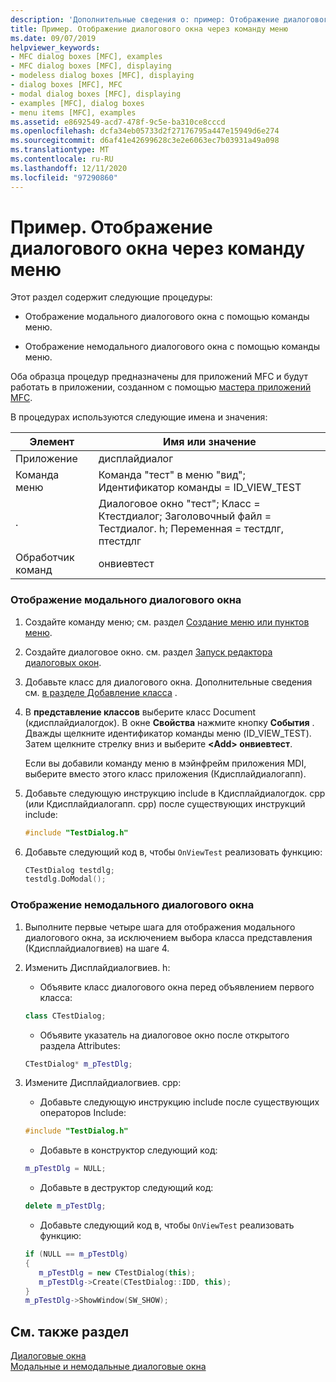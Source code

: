 ```yaml
---
description: 'Дополнительные сведения о: пример: Отображение диалогового окна с помощью команды меню'
title: Пример. Отображение диалогового окна через команду меню
ms.date: 09/07/2019
helpviewer_keywords:
- MFC dialog boxes [MFC], examples
- MFC dialog boxes [MFC], displaying
- modeless dialog boxes [MFC], displaying
- dialog boxes [MFC], MFC
- modal dialog boxes [MFC], displaying
- examples [MFC], dialog boxes
- menu items [MFC], examples
ms.assetid: e8692549-acd7-478f-9c5e-ba310ce8cccd
ms.openlocfilehash: dcfa34eb05733d2f27176795a447e15949d6e274
ms.sourcegitcommit: d6af41e42699628c3e2e6063ec7b03931a49a098
ms.translationtype: MT
ms.contentlocale: ru-RU
ms.lasthandoff: 12/11/2020
ms.locfileid: "97290860"
---
```

# <a name="example-displaying-a-dialog-box-via-a-menu-command"></a>Пример. Отображение диалогового окна через команду меню

Этот раздел содержит следующие процедуры:

- Отображение модального диалогового окна с помощью команды меню.

- Отображение немодального диалогового окна с помощью команды меню.

Оба образца процедур предназначены для приложений MFC и будут работать в приложении, созданном с помощью [мастера приложений MFC](reference/mfc-application-wizard.md).

В процедурах используются следующие имена и значения:

|Элемент|Имя или значение|
|----------|-------------------|
|Приложение|дисплайдиалог|
|Команда меню|Команда "тест" в меню "вид"; Идентификатор команды = ID_VIEW_TEST|
|.|Диалоговое окно "тест"; Класс = Ктестдиалог; Заголовочный файл = Тестдиалог. h; Переменная = тестдлг, птестдлг|
|Обработчик команд|онвиевтест|

### <a name="to-display-a-modal-dialog-box"></a>Отображение модального диалогового окна

1. Создайте команду меню; см. раздел [Создание меню или пунктов меню](../windows/menu-editor.md).

1. Создайте диалоговое окно. см. раздел [Запуск редактора диалоговых окон](../windows/creating-a-new-dialog-box.md).

1. Добавьте класс для диалогового окна. Дополнительные сведения см. [в разделе Добавление класса](../ide/adding-a-class-visual-cpp.md) .

1. В **представление классов** выберите класс Document (кдисплайдиалогдок). В окне **Свойства** нажмите кнопку **События** . Дважды щелкните идентификатор команды меню (ID_VIEW_TEST). Затем щелкните стрелку вниз и выберите **\<Add> онвиевтест**.

   Если вы добавили команду меню в мэйнфрейм приложения MDI, выберите вместо этого класс приложения (Кдисплайдиалогапп).

1. Добавьте следующую инструкцию include в Кдисплайдиалогдок. cpp (или Кдисплайдиалогапп. cpp) после существующих инструкций include:

   ```cpp
   #include "TestDialog.h"
   ```

1. Добавьте следующий код в, чтобы `OnViewTest` реализовать функцию:

   ```cpp
   CTestDialog testdlg;
   testdlg.DoModal();
   ```

### <a name="to-display-a-modeless-dialog-box"></a>Отображение немодального диалогового окна

1. Выполните первые четыре шага для отображения модального диалогового окна, за исключением выбора класса представления (Кдисплайдиалогвиев) на шаге 4.

1. Изменить Дисплайдиалогвиев. h:

   - Объявите класс диалогового окна перед объявлением первого класса:

   ```cpp
   class CTestDialog;
   ```

   - Объявите указатель на диалоговое окно после открытого раздела Attributes:

   ```cpp
   CTestDialog* m_pTestDlg;
   ```

1. Измените Дисплайдиалогвиев. cpp:

   - Добавьте следующую инструкцию include после существующих операторов Include:

   ```cpp
   #include "TestDialog.h"
   ```

   - Добавьте в конструктор следующий код:

   ```cpp
   m_pTestDlg = NULL;
   ```

   - Добавьте в деструктор следующий код:

   ```cpp
   delete m_pTestDlg;
   ```

   - Добавьте следующий код в, чтобы `OnViewTest` реализовать функцию:

   ```cpp
   if (NULL == m_pTestDlg)
   {
      m_pTestDlg = new CTestDialog(this);
      m_pTestDlg->Create(CTestDialog::IDD, this);
   }
   m_pTestDlg->ShowWindow(SW_SHOW);
   ```

## <a name="see-also"></a>См. также раздел

[Диалоговые окна](dialog-boxes.md)<br/>
[Модальные и немодальные диалоговые окна](modal-and-modeless-dialog-boxes.md)
